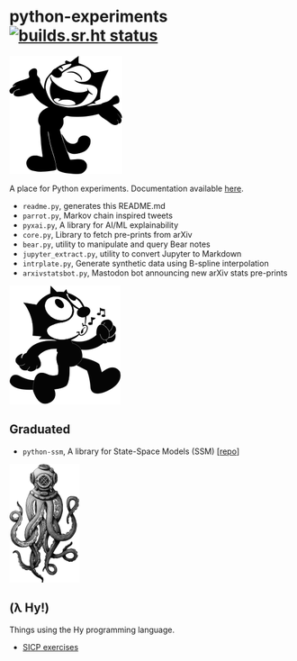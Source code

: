 
# python-experiments [![builds.sr.ht status](https://builds.sr.ht/~ruivieira/python-experiments.svg)](https://builds.sr.ht/~ruivieira/python-experiments?)

![felix](docs/felix.png)

A place for Python experiments. Documentation available [here](https://ruivieira.github.io/python-experiments/).

* `readme.py`, generates this README.md
* `parrot.py`, Markov chain inspired tweets
* `pyxai.py`, A library for AI/ML explainability
* `core.py`, Library to fetch pre-prints from arXiv
* `bear.py`, utility to manipulate and query Bear notes
* `jupyter_extract.py`, utility to convert Jupyter to Markdown
* `intrplate.py`, Generate synthetic data using B-spline interpolation
* `arxivstatsbot.py`, Mastodon bot announcing new arXiv stats pre-prints

![felix-graduated](docs/felix-graduated.png)
## Graduated
* `python-ssm`, A library for State-Space Models (SSM) [[repo](https://git.sr.ht/~ruivieira/python-ssm)]



![octopus](docs/octopus.png)
## (λ Hy!)

Things using the Hy programming language.

* [SICP exercises](https://ruivieira.dev/codex/python-experiments/sicp-chapter1.html)

